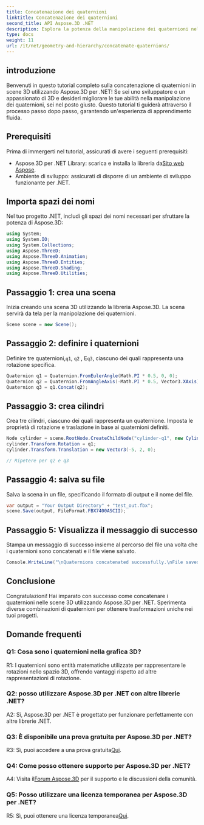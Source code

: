 ```yaml
---
title: Concatenazione dei quaternioni
linktitle: Concatenazione dei quaternioni
second_title: API Aspose.3D .NET
description: Esplora la potenza della manipolazione dei quaternioni nelle scene 3D con Aspose.3D per .NET. Impara a concatenare i quaternioni passo dopo passo per trasformazioni coinvolgenti.
type: docs
weight: 11
url: /it/net/geometry-and-hierarchy/concatenate-quaternions/
---
```

## introduzione

Benvenuti in questo tutorial completo sulla concatenazione di quaternioni in scene 3D utilizzando Aspose.3D per .NET! Se sei uno sviluppatore o un appassionato di 3D e desideri migliorare le tue abilità nella manipolazione dei quaternioni, sei nel posto giusto. Questo tutorial ti guiderà attraverso il processo passo dopo passo, garantendo un'esperienza di apprendimento fluida.

## Prerequisiti

Prima di immergerti nel tutorial, assicurati di avere i seguenti prerequisiti:

-  Aspose.3D per .NET Library: scarica e installa la libreria da[Sito web Aspose](https://releases.aspose.com/3d/net/).
- Ambiente di sviluppo: assicurati di disporre di un ambiente di sviluppo funzionante per .NET.

## Importa spazi dei nomi

Nel tuo progetto .NET, includi gli spazi dei nomi necessari per sfruttare la potenza di Aspose.3D:

```csharp
using System;
using System.IO;
using System.Collections;
using Aspose.ThreeD;
using Aspose.ThreeD.Animation;
using Aspose.ThreeD.Entities;
using Aspose.ThreeD.Shading;
using Aspose.ThreeD.Utilities;
```

## Passaggio 1: crea una scena

Inizia creando una scena 3D utilizzando la libreria Aspose.3D. La scena servirà da tela per la manipolazione dei quaternioni.

```csharp
Scene scene = new Scene();
```

## Passaggio 2: definire i quaternioni

 Definire tre quaternioni,`q1`, `q2` , E`q3`, ciascuno dei quali rappresenta una rotazione specifica.

```csharp
Quaternion q1 = Quaternion.FromEulerAngle(Math.PI * 0.5, 0, 0);
Quaternion q2 = Quaternion.FromAngleAxis(-Math.PI * 0.5, Vector3.XAxis);
Quaternion q3 = q1.Concat(q2);
```

## Passaggio 3: crea cilindri

Crea tre cilindri, ciascuno dei quali rappresenta un quaternione. Imposta le proprietà di rotazione e traslazione in base ai quaternioni definiti.

```csharp
Node cylinder = scene.RootNode.CreateChildNode("cylinder-q1", new Cylinder(0.1, 1, 2));
cylinder.Transform.Rotation = q1;
cylinder.Transform.Translation = new Vector3(-5, 2, 0);

// Ripetere per q2 e q3
```

## Passaggio 4: salva su file

Salva la scena in un file, specificando il formato di output e il nome del file.

```csharp
var output = "Your Output Directory" + "test_out.fbx";
scene.Save(output, FileFormat.FBX7400ASCII);
```

## Passaggio 5: Visualizza il messaggio di successo

Stampa un messaggio di successo insieme al percorso del file una volta che i quaternioni sono concatenati e il file viene salvato.

```csharp
Console.WriteLine("\nQuaternions concatenated successfully.\nFile saved at " + output);
```

## Conclusione

Congratulazioni! Hai imparato con successo come concatenare i quaternioni nelle scene 3D utilizzando Aspose.3D per .NET. Sperimenta diverse combinazioni di quaternioni per ottenere trasformazioni uniche nei tuoi progetti.

## Domande frequenti

### Q1: Cosa sono i quaternioni nella grafica 3D?

R1: I quaternioni sono entità matematiche utilizzate per rappresentare le rotazioni nello spazio 3D, offrendo vantaggi rispetto ad altre rappresentazioni di rotazione.

### Q2: posso utilizzare Aspose.3D per .NET con altre librerie .NET?

A2: Sì, Aspose.3D per .NET è progettato per funzionare perfettamente con altre librerie .NET.

### Q3: È disponibile una prova gratuita per Aspose.3D per .NET?

R3: Sì, puoi accedere a una prova gratuita[Qui](https://releases.aspose.com/).

### Q4: Come posso ottenere supporto per Aspose.3D per .NET?

 A4: Visita il[Forum Aspose.3D](https://forum.aspose.com/c/3d/18) per il supporto e le discussioni della comunità.

### Q5: Posso utilizzare una licenza temporanea per Aspose.3D per .NET?

 R5: Sì, puoi ottenere una licenza temporanea[Qui](https://purchase.aspose.com/temporary-license/).